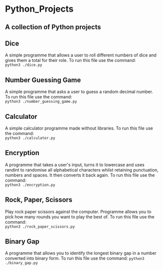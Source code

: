 # Python_Projects

## A collection of Python projects

## Dice 
A simple programme that allows a user to roll different numbers of dice and gives them a total for their role. To run this file use the command:  
`python3 ./dice.py`

## Number Guessing Game
A simple programme that asks a user to guess a random decimal number. To run this file use the command:  
`python3 ./number_guessing_game.py`

## Calculator
A simple calculator programme made without libraries. To run this file use the command:  
`python3 ./calculator.py`

## Encryption  
A programme that takes a user's input, turns it to lowercase and uses randint to randomise all alphabetical characters whilst retaining punctuation, numbers and spaces. It then converts it back again. To run this file use the command:  
`python3 ./encryption.py`

## Rock, Paper, Scissors
Play rock paper scissors against the computer. Programme allows you to pick how many rounds you want to play the best of. To run this file use the command:  
`python3 ./rock_paper_scissors.py`

## Binary Gap
A programme that allows you to identify the longest binary gap in a number converted into binary form. To run this file use the command:
`python3 ./binary_gap.py`
